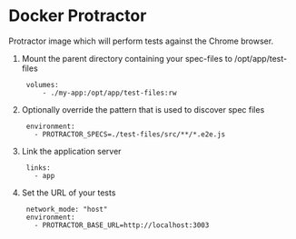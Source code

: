Docker Protractor
=================

Protractor image which will perform tests against the Chrome browser.

1. Mount the parent directory containing your spec-files to /opt/app/test-files

        volumes:
            - ./my-app:/opt/app/test-files:rw
        
2. Optionally override the pattern that is used to discover spec files

        environment:
          - PROTRACTOR_SPECS=./test-files/src/**/*.e2e.js

3. Link the application server

        links:
          - app

4. Set the URL of your tests

        network_mode: "host"
        environment:
          - PROTRACTOR_BASE_URL=http://localhost:3003
